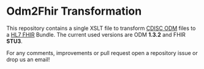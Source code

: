 # Odm2Fhir Transformation

This repository contains a single XSLT file to transform [CDISC ODM](https://www.cdisc.org/standards/transport/odm) files to a [HL7 FHIR](https://www.hl7.org/fhir/) Bundle.  The current used versions are ODM **1.3.2** and FHIR **STU3**.

For any comments, improvements or pull request open a repository issue or drop us an email!  

